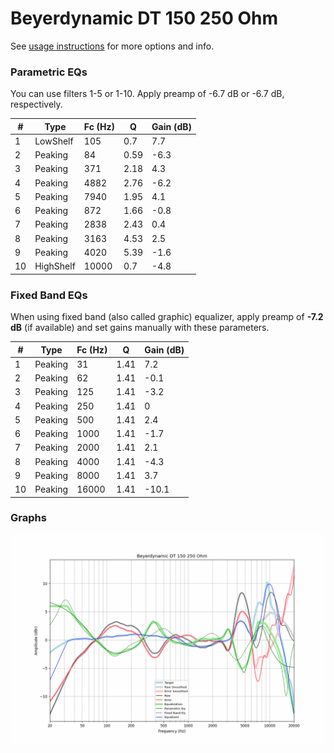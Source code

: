 # Beyerdynamic DT 150 250 Ohm
See [usage instructions](https://github.com/jaakkopasanen/AutoEq#usage) for more options and info.

### Parametric EQs
You can use filters 1-5 or 1-10. Apply preamp of -6.7 dB or -6.7 dB, respectively.

|   # | Type      |   Fc (Hz) |    Q |   Gain (dB) |
|-----|-----------|-----------|------|-------------|
|   1 | LowShelf  |       105 | 0.7  |         7.7 |
|   2 | Peaking   |        84 | 0.59 |        -6.3 |
|   3 | Peaking   |       371 | 2.18 |         4.3 |
|   4 | Peaking   |      4882 | 2.76 |        -6.2 |
|   5 | Peaking   |      7940 | 1.95 |         4.1 |
|   6 | Peaking   |       872 | 1.66 |        -0.8 |
|   7 | Peaking   |      2838 | 2.43 |         0.4 |
|   8 | Peaking   |      3163 | 4.53 |         2.5 |
|   9 | Peaking   |      4020 | 5.39 |        -1.6 |
|  10 | HighShelf |     10000 | 0.7  |        -4.8 |

### Fixed Band EQs
When using fixed band (also called graphic) equalizer, apply preamp of **-7.2 dB** (if available) and set gains manually with these parameters.

|   # | Type    |   Fc (Hz) |    Q |   Gain (dB) |
|-----|---------|-----------|------|-------------|
|   1 | Peaking |        31 | 1.41 |         7.2 |
|   2 | Peaking |        62 | 1.41 |        -0.1 |
|   3 | Peaking |       125 | 1.41 |        -3.2 |
|   4 | Peaking |       250 | 1.41 |         0   |
|   5 | Peaking |       500 | 1.41 |         2.4 |
|   6 | Peaking |      1000 | 1.41 |        -1.7 |
|   7 | Peaking |      2000 | 1.41 |         2.1 |
|   8 | Peaking |      4000 | 1.41 |        -4.3 |
|   9 | Peaking |      8000 | 1.41 |         3.7 |
|  10 | Peaking |     16000 | 1.41 |       -10.1 |

### Graphs
![](./Beyerdynamic%20DT%20150%20250%20Ohm.png)
